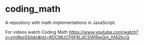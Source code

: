 # coding_math

A repository with math implementations in JavaScript.

For videos watch Coding Math https://www.youtube.com/watch?v=zm9bqSSiIdo&list=RDCMUCF6F8LdCSWlRwQm_hfA2bcQ
